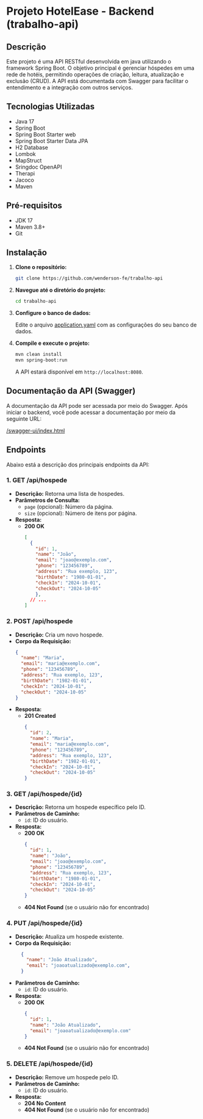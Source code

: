 # Projeto HotelEase - Backend (trabalho-api)

## Descrição

Este projeto é uma API RESTful desenvolvida em java utilizando o framework Spring Boot. O objetivo principal é gerenciar hóspedes em uma rede de hotéis, permitindo operações de criação, leitura, atualização e exclusão (CRUD). A API está documentada com Swagger para facilitar o entendimento e a integração com outros serviços. 

## Tecnologias Utilizadas

- Java 17
- Spring Boot
- Spring Boot Starter web
- Spring Boot Starter Data JPA
- H2 Database
- Lombok
- MapStruct
- Sringdoc OpenAPI
- Therapi
- Jacoco
- Maven

## Pré-requisitos

- JDK 17
- Maven 3.8+
- Git

## Instalação

1. **Clone o repositório:**

     ```bash
     git clone https://github.com/wenderson-fe/trabalho-api
     ```

2. **Navegue até o diretório do projeto:**

      ```bash
     cd trabalho-api
     ``` 

3. **Configure o banco de dados:**

     Edite o arquivo [application.yaml](src/main/resources/application.yaml) com as configurações do seu banco de dados.

4. **Compile e execute o projeto:**

     ```bash
     mvn clean install
     mvn spring-boot:run
     ```

   A API estará disponível em `http://localhost:8080`.

## Documentação da API (Swagger)

A documentação da API pode ser acessada por meio do Swagger. Após iniciar o backend, você pode acessar a documentação por meio da seguinte URL:

[/swagger-ui/index.html](http://localhost:8080//swagger-ui/index.html)

## Endpoints

Abaixo está a descrição dos principais endpoints da API:


### **1. GET /api/hospede**

- **Descrição:** Retorna uma lista de hospedes.
- **Parâmetros de Consulta:**
  - `page` (opcional): Número da página.
  - `size` (opcional): Número de itens por página.
- **Resposta:**
  - **200 OK**
    ```json
    [
      {
        "id": 1,
        "name": "João",
        "email": "joao@exemplo.com",
        "phone": "123456789",
        "address": "Rua exemplo, 123",
        "birthDate": "1980-01-01",
        "checkIn": "2024-10-01",
        "checkOut": "2024-10-05"
        },
      // ...
    ]
    ```

### **2. POST /api/hospede**

- **Descrição:** Cria um novo hospede.
- **Corpo da Requisição:**
  ```json
  {
    "name": "Maria",
    "email": "maria@exemplo.com",
    "phone": "123456789",
    "address": "Rua exemplo, 123",
    "birthDate": "1982-01-01",
    "checkIn": "2024-10-01",
    "checkOut": "2024-10-05"
  }
  ```
- **Resposta:**
  - **201 Created**
    ```json
    {
      "id": 2,
      "name": "Maria",
      "email": "maria@exemplo.com",
      "phone": "123456789",
      "address": "Rua exemplo, 123",
      "birthDate": "1982-01-01",
      "checkIn": "2024-10-01",
      "checkOut": "2024-10-05"
    }
    ```

### **3. GET /api/hospede/{id}**

- **Descrição:** Retorna um hospede específico pelo ID.
- **Parâmetros de Caminho:**
  - `id`: ID do usuário.
- **Resposta:**
  - **200 OK**
    ```json
    {
      "id": 1,
      "name": "João",
      "email": "joao@exemplo.com",
      "phone": "123456789",
      "address": "Rua exemplo, 123",
      "birthDate": "1980-01-01",
      "checkIn": "2024-10-01",
      "checkOut": "2024-10-05"
    }
    ```
  - **404 Not Found** (se o usuário não for encontrado)

### **4. PUT /api/hospede/{id}**

- **Descrição:** Atualiza um hospede existente.
- **Corpo da Requisição:**
  ```json
    {
      "name": "João Atualizado",
      "email": "joaoatualizado@exemplo.com",
    }
  ```
- **Parâmetros de Caminho:**
  - `id`: ID do usuário.
- **Resposta:**
  - **200 OK**
    ```json
    {
      "id": 1,
      "name": "João Atualizado",
      "email": "joaoatualizado@exemplo.com"
    }
    ```
  - **404 Not Found** (se o usuário não for encontrado)

### **5. DELETE /api/hospede/{id}**

- **Descrição:** Remove um hospede pelo ID.
- **Parâmetros de Caminho:**
  - `id`: ID do usuário.
- **Resposta:**
  - **204 No Content**
  - **404 Not Found** (se o usuário não for encontrado)
